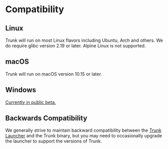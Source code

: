 # Compatibility

## Linux

Trunk will run on most Linux flavors including Ubuntu, Arch and others. We do require glibc version 2.19 or later. Alpine Linux is not supported.

## macOS

Trunk will run on macOS version 10.15 or later.

## Windows

[Currently in public beta.](windows-beta.md)

## Backwards Compatibility

We generally strive to maintain backward compatibility between the [Trunk Launcher](../reference/components.md#trunk-launcher) and the Trunk binary, but you may need to occasionally upgrade the launcher to support the versions of Trunk.
